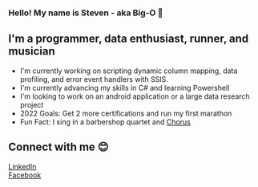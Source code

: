 ### Hello! My name is Steven - aka Big-O 🦒

## I'm a programmer, data enthusiast, runner, and musician

- I'm currently working on scripting dynamic column mapping, data profiling, and error event handlers with SSIS.
- I'm currently advancing my skills in C# and learning Powershell
- I'm looking to work on an android application or a large data research project
- 2022 Goals: Get 2 more certifications and run my first marathon
- Fun Fact: I sing in a barbershop quartet and [Chorus]

## Connect with me 😊
[LinkedIn]  <br />
[Facebook]
<br />

[Comment]: < Languages and Tools>
<br />

[Facebook]: https://www.facebook.com/
[LinkedIn]: https://www.linkedin.com/in/steven-harris-11196412a/
[music]: https://open.spotify.com/playlist/4BQGOn1zHCiAqMKcaYXtx0?si=fce071e2b4734825
[Chorus]: https://circlecitysound.org/
